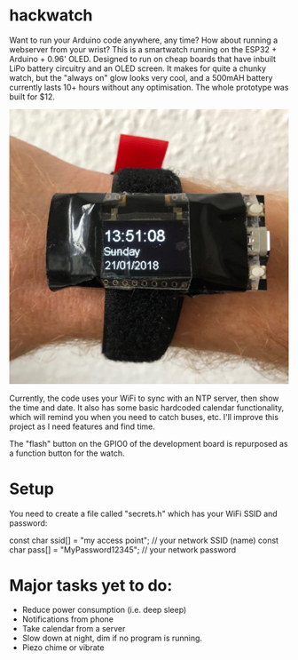 # hackwatch
Want to run your Arduino code anywhere, any time? How about running a webserver from your wrist? This is a smartwatch running on the ESP32 + Arduino + 0.96' OLED. Designed to run on cheap boards that have inbuilt LiPo battery circuitry and an OLED screen. It makes for quite a chunky watch, but the "always on" glow looks very cool, and a 500mAH battery currently lasts 10+ hours without any optimisation. The whole prototype was built for $12.

![Picture of hackwatch prototype](hackwatch.jpg?raw=true "Hackwatch prototype")

Currently, the code uses your WiFi to sync with an NTP server, then show the time and date. It also has some basic hardcoded calendar functionality, which will remind you when you need to catch buses, etc. I'll improve this project as I need features and find time.

The "flash" button on the GPIO0 of the development board is repurposed as a function button for the watch.


# Setup
You need to create a file called "secrets.h" which has your WiFi SSID and password:

const char ssid[] = "my access point";  //  your network SSID (name)
const char pass[] = "MyPassword12345";       // your network password



# Major tasks yet to do:
- Reduce power consumption (i.e. deep sleep)
- Notifications from phone
- Take calendar from a server
- Slow down at night, dim if no program is running. 
- Piezo chime or vibrate
